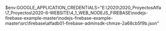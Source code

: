 $env:GOOGLE_APPLICATION_CREDENTIALS="E:\2020\2020_ProyectosAlfa\7_Proyectos\2020-6-WEBSITE\4_1_WEB_NODEJS_FIREBASE\nodejs-firebase-example-master\nodejs-firebase-example-master\src\firebase\alfadb01-firebase-adminsdk-chmze-2a68cb5f9b.json"